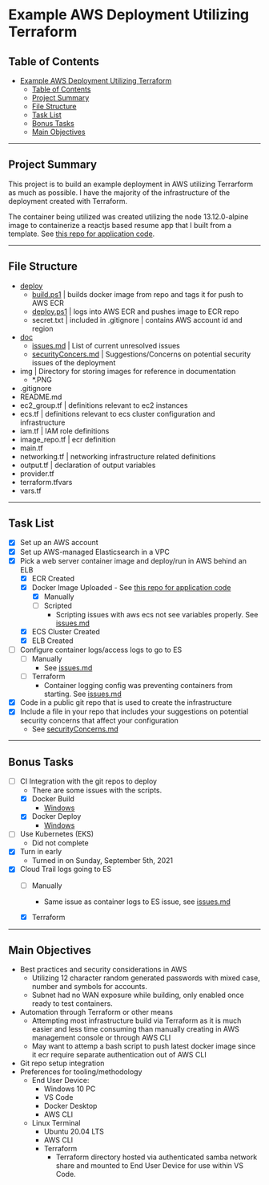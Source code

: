 # Example AWS Deployment Utilizing Terraform

## Table of Contents
- [Example AWS Deployment Utilizing Terraform](#example-aws-deployment-utilizing-terraform)
  - [Table of Contents](#table-of-contents)
  - [Project Summary](#project-summary)
  - [File Structure](#file-structure)
  - [Task List](#task-list)
  - [Bonus Tasks](#bonus-tasks)
  - [Main Objectives](#main-objectives)

-----------------

## Project Summary
This project is to build an example deployment in AWS utilizing Terrarform as much as possible. I have the majority of the infrastructure of the deployment created with Terraform.

The container being utilized was created utilizing the node 13.12.0-alpine image to containerize a reactjs based resume app that I built from a template. See [this repo for application code](https://github.com/ndlanier/react-resume-template).

------------

## File Structure
- [deploy](deploy)
  - [build.ps1](deploy/build.ps1)    | builds docker image from repo and tags it for push to AWS ECR
  - [deploy.ps1](deploy/deploy.ps1)  | logs into AWS ECR and pushes image to ECR repo
  - secret.txt  | included in .gitignore | contains AWS account id and region 
- [doc](doc)
  - [issues.md](doc/issues.md) | List of current unresolved issues
  - [securityConcers.md](doc/securityConcerns.md) | Suggestions/Concerns on potential security issues of the deployment
- img | Directory for storing images for reference in documentation
  - *.PNG
- .gitignore
- README.md
- ec2_group.tf | definitions relevant to ec2 instances
- ecs.tf | definitions relevant to ecs cluster configuration and infrastructure
- iam.tf | IAM role definitions
- image_repo.tf | ecr definition
- main.tf
- networking.tf | networking infrastructure related definitions
- output.tf | declaration of output variables
- provider.tf
- terraform.tfvars
- vars.tf

------------

## Task List
- [x] Set up an AWS account
- [x] Set up AWS-managed Elasticsearch in a VPC
- [x] Pick a web server container image and deploy/run in AWS behind an ELB
  - [x] ECR Created
  - [x] Docker Image Uploaded - See [this repo for application code](https://github.com/ndlanier/react-resume-template)
    - [x] Manually
    - [ ] Scripted
      - Scripting issues with aws ecs not see variables properly. See [issues.md](doc/issues.md)
  - [x] ECS Cluster Created
  - [x] ELB Created
- [ ] Configure container logs/access logs to go to ES
  - [ ] Manually
    - See [issues.md](doc/issues.md)
  - [ ] Terraform
    - Container logging config was preventing containers from starting. See [issues.md](doc/issues.md)
- [x] Code in a public git repo that is used to create the infrastructure
- [x] Include a file in your repo that includes your suggestions on potential security concerns that affect your configuration
    - See [securityConcerns.md](doc/securityConcerns.md)

------------------

## Bonus Tasks
- [ ] CI Integration with the git repos to deploy
  - There are some issues with the scripts. 
  - [x] Docker Build
    - [Windows](deploy/build.cmd)
  - [x] Docker Deploy
    - [Windows](deploy/deploy.ps1)
- [ ] Use Kubernetes (EKS)
  - Did not complete
- [x] Turn in early
  - Turned in on Sunday, September 5th, 2021
- [x] Cloud Trail logs going to ES
  - [ ] Manually
    - Same issue as container logs to ES issue, see [issues.md](doc/issues.md)
  - [x] Terraform


-----------

## Main Objectives
- Best practices and security considerations in AWS
  - Utilizing 12 character random generated passwords with mixed case, number and symbols for accounts.
  - Subnet had no WAN exposure while building, only enabled once ready to test containers.
- Automation through Terraform or other means
  - Attempting most infrastructure build via Terraform as it is much easier and less time consuming than manually creating in AWS management console or through AWS CLI
  - May want to attemp a bash script to push latest docker image since it ecr require separate authentication out of AWS CLI 
- Git repo setup integration
- Preferences for tooling/methodology
  - End User Device:
    - Windows 10 PC
    - VS Code
    - Docker Desktop
    - AWS CLI
  - Linux Terminal
    - Ubuntu 20.04 LTS
    - AWS CLI
    - Terraform
      - Terraform directory hosted via authenticated samba network share and mounted to End User Device for use within VS Code.